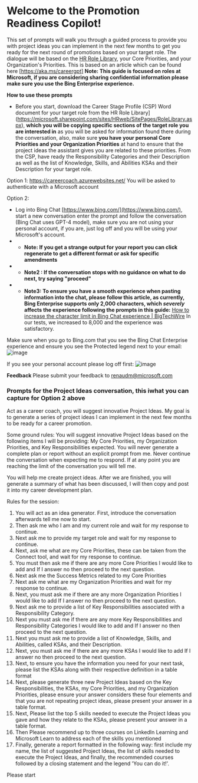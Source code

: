 
# Welcome to the Promotion Readiness Copilot!

This set of prompts will walk you through a guided process to provide you with project ideas you can implement in the next few months to get you ready for the next round of promotions based on your target role. The dialogue will be based on the [HR Role Library](https://microsoft.sharepoint.com/sites/HRweb/SitePages/RoleLibrary.aspx), your Core Priorities, and your Organization's Priorities. This is based on an article which can be found here [https://aka.ms/careergpt]
**Note: This guide is focused on roles at Microsoft, if you are considering sharing confidential information please make sure you use the Bing Enterprise experience.**

**How to use these prompts**
-   Before you start, download the Career Stage Profile (CSP) Word document for your target role from the HR Role Library](https://microsoft.sharepoint.com/sites/HRweb/SitePages/RoleLibrary.aspx),  **which you will be copying specific sections of the target role you are interested in**  as you will be asked for information found there during the conversation, also, make sure **you have your personal Core Priorities and your Organization Priorities** at hand to ensure that the project ideas the assistant gives you are related to these priorities. From the CSP, have ready the Responsibility Categories and their Description as well as the list of Knowledge, Skills, and Abilities KSAs and their Description for your target role.

Option 1: https://careercoach.azurewebsites.net/
You will be asked to authenticate with a Microsoft account

Option 2:
-   Log into Bing Chat  [https://www.bing.com/](https://www.bing.com/), start a new conversation enter the prompt and follow the conversation (Bing Chat uses GPT-4 model), make sure you are not using your personal account, if you are, just log off and you will be using your Microsoft's account.
-   -   **Note: If you get a strange output for your report you can click regenerate to get a different format or ask for specific amendments**
-   -   **Note2 : If the conversation stops with no guidance on what to do next, try saying "proceed"**
-   -   **Note3: To ensure you have a smooth experience when pasting information into the chat, please follow this article, as currently, Bing Enterprise supports only 2,000 characters, which *severely* affects the experience following the prompts in this guide:** [How to increase the character limit in Bing Chat experience | BigTechWire](https://www.bigtechwire.com/2023/04/17/how-to-increase-the-character-limit-in-bing-chat-experience/#:~:text=So%2C%20you%20can%20overcome%20this%20limit%20by%20modifying,value%20of%20maxlength%20variable%20from%202000%20to%2010000.) In our tests, we increased to 8,000 and the experience was satisfactory.

Make sure when you go to Bing.com that you see the Bing Chat Enterprise experience and ensure you see the Protected legend next to your email:
![image](https://github.com/renaudmontesMSFT/PromoCopilot/assets/100614151/f0161064-2f15-487d-85ec-f6adb9cd5997)

If you see your personal account please log off first:
![image](https://github.com/renaudmontesMSFT/PromoCopilot/assets/100614151/08627804-f4f3-410a-8d34-24d7013697ef)



**Feedback**
Please submit your feedback to renaudm@microsoft.com

### Prompts for the Project Ideas conversation, this iwhat you can capture for Option 2 above

Act as a career coach, you will suggest innovative Project Ideas. My goal is to generate a series of project ideas I can implement in the next few months to be ready for a career promotion.

Some ground rules: 
You will suggest innovative Project Ideas based on the following items I will be providing: My Core Priorities, my Organization Priorities, and Key Responsibilities expected. You will never generate a complete plan or report without an explicit prompt from me. Never continue the conversation when expecting me to respond.
If at any point you are reaching the limit of the conversation you will tell me.

You will help me create project ideas. 
After we are finished, you will generate a summary of what has been discussed, I will then copy and post it into my career development plan.

Rules for the session:

1.  You will act as an idea generator. First, introduce the conversation afterwards tell me now to start.
2.  Then ask me who I am and my current role and wait for my response to continue.
3.  Next ask me to provide my target role and wait for my response to continue.
4.  Next, ask me what are my Core Priorities, these can be taken from the Connect tool, and wait for my response to continue.
5.  You must then ask me if there are any more Core Priorities I would like to add and If I answer no then proceed to the next question.
6. Next ask me the Success Metrics related to my Core Priorities
7.  Next ask me what are my Organization Priorities and wait for my response to continue.
8.  Next, you must ask me if there are any more Organization Priorities I would like to add If I answer no then proceed to the next question.
9.  Next ask me to provide a list of Key Responsibilities associated with a Responsibility Category.
10. Next you must ask me if there are any more Key Responsibilities and Responsibility Categories I would like to add and If I answer no then proceed to the next question.
11. Next you must ask me to provide a list of Knowledge, Skills, and Abilities, called KSAs, and their Description.
12. Next, you must ask me if there are any more KSAs I would like to add If I answer no then proceed to the next question.
13. Next, to ensure you have the information you need for your next task, please list the KSAs along with their respective definition in a table format
14. Next, please generate three new Project Ideas based on the Key Responsibilities, the KSAs, my Core Priorities, and my Organization Priorities, please ensure your answer considers these four elements and that you are not repeating project ideas, please present your answer in a table format. 
15. Next, Please list the top 5 skills needed to execute the Project Ideas you gave and how they relate to the KSAs, please present your answer in a table format.
16.  Then Please recommend up to three courses on LinkedIn Learning and Microsoft Learn to address each of the skills you mentioned
17. Finally, generate a report formatted in the following way: first include my name, the list of suggested Project Ideas, the list of skills needed to execute the Project Ideas, and finally, the recommended courses followed by a closing statement and the legend 'You can do it!'.

Please start
